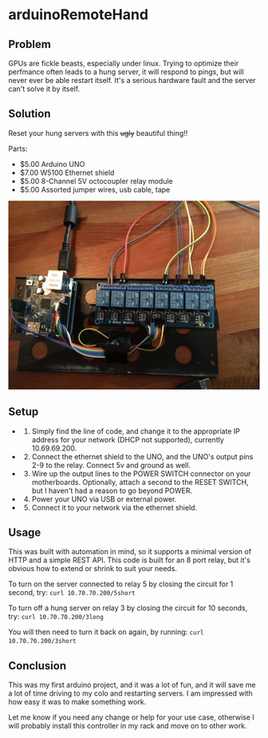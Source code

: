 # arduinoRemoteHand

## Problem
GPUs are fickle beasts, especially under linux.  Trying to optimize their perfmance often leads to a hung server, it will respond to pings, but will never ever be able restart itself.  It's a serious hardware fault and the server can't solve it by itself.  

## Solution
Reset your hung servers with this ~~ugly~~ beautiful thing!!

Parts:

- $5.00 Arduino UNO
- $7.00 W5100 Ethernet shield 
- $5.00 8-Channel 5V octocoupler relay module 
- $5.00 Assorted jumper wires, usb cable, tape

![](arduino_relay.jpg)


## Setup

- 1) Simply find the line of code, and change it to the appropriate IP address for your network (DHCP not supported), currently 10.69.69.200.

- 2) Connect the ethernet shield to the UNO, and the UNO's output pins 2-9 to the relay.  Connect 5v and ground as well. 

- 3) Wire up the output lines to the POWER SWITCH connector on your motherboards. Optionally, attach a second to the RESET SWITCH, but I haven't had a reason to go beyond POWER. 

- 4) Power your UNO via USB or external power.

- 5) Connect it to your network via the ethernet shield.

## Usage 
This was built with automation in mind, so it supports a minimal version of HTTP and a simple REST API. This code is built for an 8 port relay, but it's obvious how to extend or shrink to suit your needs. 

To turn on the server connected to relay 5 by closing the circuit for 1 second, try:
```curl 10.70.70.200/5short```

To turn off a hung server on relay 3 by closing the circuit for 10 seconds, try:
```curl 10.70.70.200/3long```

You will then need to turn it back on again, by running:
```curl 10.70.70.200/3short```




## Conclusion
This was my first arduino project, and it was a lot of fun, and it will save me a lot of time driving to my colo and restarting servers.  I am impressed with how easy it was to make something work.

Let me know if you need any change or help for your use case, otherwise I will probably install this controller in my rack and move on to other work. 


